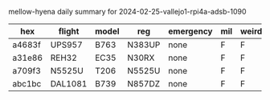mellow-hyena daily summary for 2024-02-25-vallejo1-rpi4a-adsb-1090

|hex|flight|model|reg|emergency|mil|weirdo|
|--|--|--|--|--|--|--|
|a4683f|UPS957|B763|N383UP|none|F|F|
|a31e86|REH32|EC35|N30RX|none|F|F|
|a709f3|N5525U|T206|N5525U|none|F|F|
|abc1bc|DAL1081|B739|N857DZ|none|F|F|
